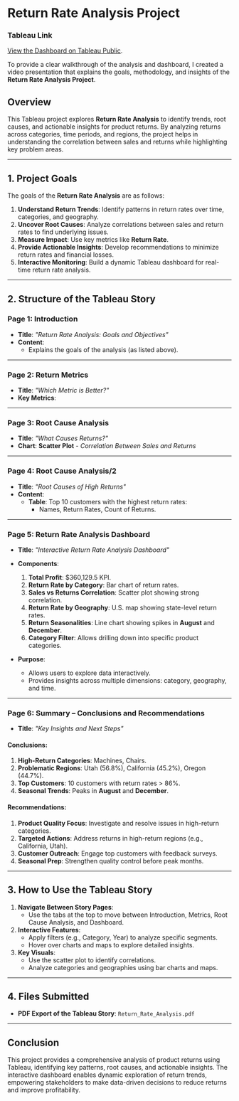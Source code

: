 # **Return Rate Analysis Project**
### **Tableau Link**
[View the Dashboard on Tableau Public](https://public.tableau.com/views/storytelling1-1_pdf/Story2?:language=en-US&publish=yes&:sid=&:redirect=auth&:display_count=n&:origin=viz_share_link).

To provide a clear walkthrough of the analysis and dashboard, I created a video presentation that explains the goals, methodology, and insights of the **Return Rate Analysis Project**.  

## **Overview**
This Tableau project explores **Return Rate Analysis** to identify trends, root causes, and actionable insights for product returns. By analyzing returns across categories, time periods, and regions, the project helps in understanding the correlation between sales and returns while highlighting key problem areas.

---

## **1. Project Goals**
The goals of the **Return Rate Analysis** are as follows:
1. **Understand Return Trends**: Identify patterns in return rates over time, categories, and geography.  
2. **Uncover Root Causes**: Analyze correlations between sales and return rates to find underlying issues.  
3. **Measure Impact**: Use key metrics like **Return Rate**.  
4. **Provide Actionable Insights**: Develop recommendations to minimize return rates and financial losses.  
5. **Interactive Monitoring**: Build a dynamic Tableau dashboard for real-time return rate analysis.  

---

## **2. Structure of the Tableau Story**

### **Page 1: Introduction**
- **Title**: *"Return Rate Analysis: Goals and Objectives"*  
- **Content**:  
   - Explains the goals of the analysis (as listed above).  

---

### **Page 2: Return Metrics**
- **Title**: *"Which Metric is Better?"*  
- **Key Metrics**:  

---

### **Page 3: Root Cause Analysis**
- **Title**: *"What Causes Returns?"*  
- **Chart**: **Scatter Plot** - *Correlation Between Sales and Returns*

---

### **Page 4: Root Cause Analysis/2**
- **Title**: *"Root Causes of High Returns"*  
- **Content**:  
   - **Table**: Top 10 customers with the highest return rates:  
      - Names, Return Rates, Count of Returns.  

---

### **Page 5: Return Rate Analysis Dashboard**
- **Title**: *"Interactive Return Rate Analysis Dashboard"*  
- **Components**:  
   1. **Total Profit**: $360,129.5 KPI.  
   2. **Return Rate by Category**: Bar chart of return rates.  
   3. **Sales vs Returns Correlation**: Scatter plot showing strong correlation.  
   4. **Return Rate by Geography**: U.S. map showing state-level return rates.  
   5. **Return Seasonalities**: Line chart showing spikes in **August** and **December**.  
   6. **Category Filter**: Allows drilling down into specific product categories.  


- **Purpose**:  
   - Allows users to explore data interactively.  
   - Provides insights across multiple dimensions: category, geography, and time.

---

### **Page 6: Summary – Conclusions and Recommendations**
- **Title**: *"Key Insights and Next Steps"*  

#### **Conclusions**:  
1. **High-Return Categories**: Machines, Chairs.  
2. **Problematic Regions**: Utah (56.8%), California (45.2%), Oregon (44.7%).  
3. **Top Customers**: 10 customers with return rates > 86%.  
4. **Seasonal Trends**: Peaks in **August** and **December**.  

#### **Recommendations**:  
1. **Product Quality Focus**: Investigate and resolve issues in high-return categories.  
2. **Targeted Actions**: Address returns in high-return regions (e.g., California, Utah).  
3. **Customer Outreach**: Engage top customers with feedback surveys.  
4. **Seasonal Prep**: Strengthen quality control before peak months.  


---

## **3. How to Use the Tableau Story**
1. **Navigate Between Story Pages**:  
   - Use the tabs at the top to move between Introduction, Metrics, Root Cause Analysis, and Dashboard.  
2. **Interactive Features**:  
   - Apply filters (e.g., Category, Year) to analyze specific segments.  
   - Hover over charts and maps to explore detailed insights.  
3. **Key Visuals**:  
   - Use the scatter plot to identify correlations.  
   - Analyze categories and geographies using bar charts and maps.

---

## **4. Files Submitted**
- **PDF Export of the Tableau Story**: `Return_Rate_Analysis.pdf`  

---

## **Conclusion**
This project provides a comprehensive analysis of product returns using Tableau, identifying key patterns, root causes, and actionable insights. The interactive dashboard enables dynamic exploration of return trends, empowering stakeholders to make data-driven decisions to reduce returns and improve profitability.  
